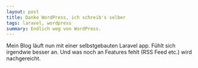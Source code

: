 ```yaml
---
layout: post
title: Danke WordPress, ich schreib's selber
tags: laravel, wordpress
summary: Endlich weg von WordPress.
---
```

Mein Blog läuft nun mit einer selbstgebauten Laravel app. Fühlt sich irgendwie besser an.
Und was noch an Features fehlt (RSS Feed etc.) wird nachgereicht.